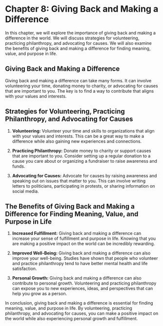 Chapter 8: Giving Back and Making a Difference
==============================================

In this chapter, we will explore the importance of giving back and making a difference in the world. We will discuss strategies for volunteering, practicing philanthropy, and advocating for causes. We will also examine the benefits of giving back and making a difference for finding meaning, value, and purpose in life.

Giving Back and Making a Difference
-----------------------------------

Giving back and making a difference can take many forms. It can involve volunteering your time, donating money to charity, or advocating for causes that are important to you. The key is to find a way to contribute that aligns with your values and interests.

Strategies for Volunteering, Practicing Philanthropy, and Advocating for Causes
-------------------------------------------------------------------------------

1. **Volunteering:** Volunteer your time and skills to organizations that align with your values and interests. This can be a great way to make a difference while also gaining new experiences and connections.

2. **Practicing Philanthropy:** Donate money to charity or support causes that are important to you. Consider setting up a regular donation to a cause you care about or organizing a fundraiser to raise awareness and funds.

3. **Advocating for Causes:** Advocate for causes by raising awareness and speaking out on issues that matter to you. This can involve writing letters to politicians, participating in protests, or sharing information on social media.

The Benefits of Giving Back and Making a Difference for Finding Meaning, Value, and Purpose in Life
---------------------------------------------------------------------------------------------------

1. **Increased Fulfillment:** Giving back and making a difference can increase your sense of fulfillment and purpose in life. Knowing that you are making a positive impact on the world can be incredibly rewarding.

2. **Improved Well-Being:** Giving back and making a difference can also improve your well-being. Studies have shown that people who volunteer and practice philanthropy tend to have better mental health and life satisfaction.

3. **Personal Growth:** Giving back and making a difference can also contribute to personal growth. Volunteering and practicing philanthropy can expose you to new experiences, ideas, and perspectives that can help you grow as a person.

In conclusion, giving back and making a difference is essential for finding meaning, value, and purpose in life. By volunteering, practicing philanthropy, and advocating for causes, you can make a positive impact on the world while also experiencing personal growth and fulfillment.
